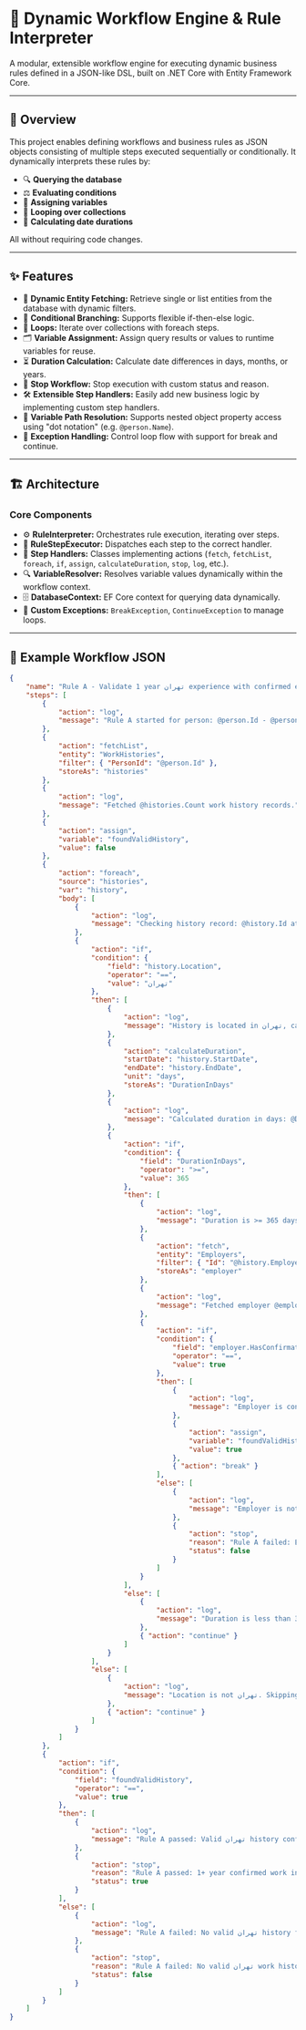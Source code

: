 # 🚀 Dynamic Workflow Engine & Rule Interpreter

A modular, extensible workflow engine for executing dynamic business rules defined in a JSON-like DSL, built on .NET Core with Entity Framework Core.

---

## 📖 Overview

This project enables defining workflows and business rules as JSON objects consisting of multiple steps executed sequentially or conditionally. It dynamically interprets these rules by:

- 🔍 **Querying the database**  
- ⚖️ **Evaluating conditions**  
- 📝 **Assigning variables**  
- 🔄 **Looping over collections**  
- 📅 **Calculating date durations**  

All without requiring code changes.

---

## ✨ Features

- 🔎 **Dynamic Entity Fetching:** Retrieve single or list entities from the database with dynamic filters.  
- 🤔 **Conditional Branching:** Supports flexible if-then-else logic.  
- 🔄 **Loops:** Iterate over collections with foreach steps.  
- 🗂 **Variable Assignment:** Assign query results or values to runtime variables for reuse.  
- ⏳ **Duration Calculation:** Calculate date differences in days, months, or years.  
- 🛑 **Stop Workflow:** Stop execution with custom status and reason.  
- 🛠 **Extensible Step Handlers:** Easily add new business logic by implementing custom step handlers.  
- 📌 **Variable Path Resolution:** Supports nested object property access using "dot notation" (e.g. `@person.Name`).  
- 🚦 **Exception Handling:** Control loop flow with support for break and continue.

---

## 🏗 Architecture

### Core Components

- ⚙️ **RuleInterpreter:** Orchestrates rule execution, iterating over steps.  
- 🚦 **RuleStepExecutor:** Dispatches each step to the correct handler.  
- 🧩 **Step Handlers:** Classes implementing actions (`fetch`, `fetchList`, `foreach`, `if`, `assign`, `calculateDuration`, `stop`, `log`, etc.).  
- 🔍 **VariableResolver:** Resolves variable values dynamically within the workflow context.  
- 🗄 **DatabaseContext:** EF Core context for querying data dynamically.  
- 🚨 **Custom Exceptions:** `BreakException`, `ContinueException` to manage loops.

---

## 📝 Example Workflow JSON

```json
{
    "name": "Rule A - Validate 1 year تهران experience with confirmed employer",
    "steps": [
        {
            "action": "log",
            "message": "Rule A started for person: @person.Id - @person.Name"
        },
        {
            "action": "fetchList",
            "entity": "WorkHistories",
            "filter": { "PersonId": "@person.Id" },
            "storeAs": "histories"
        },
        {
            "action": "log",
            "message": "Fetched @histories.Count work history records."
        },
        {
            "action": "assign",
            "variable": "foundValidHistory",
            "value": false
        },
        {
            "action": "foreach",
            "source": "histories",
            "var": "history",
            "body": [
                {
                    "action": "log",
                    "message": "Checking history record: @history.Id at location @history.Location"
                },
                {
                    "action": "if",
                    "condition": {
                        "field": "history.Location",
                        "operator": "==",
                        "value": "تهران"
                    },
                    "then": [
                        {
                            "action": "log",
                            "message": "History is located in تهران, calculating duration..."
                        },
                        {
                            "action": "calculateDuration",
                            "startDate": "history.StartDate",
                            "endDate": "history.EndDate",
                            "unit": "days",
                            "storeAs": "DurationInDays"
                        },
                        {
                            "action": "log",
                            "message": "Calculated duration in days: @DurationInDays"
                        },
                        {
                            "action": "if",
                            "condition": {
                                "field": "DurationInDays",
                                "operator": ">=",
                                "value": 365
                            },
                            "then": [
                                {
                                    "action": "log",
                                    "message": "Duration is >= 365 days, checking employer confirmation..."
                                },
                                {
                                    "action": "fetch",
                                    "entity": "Employers",
                                    "filter": { "Id": "@history.Employer.Id" },
                                    "storeAs": "employer"
                                },
                                {
                                    "action": "log",
                                    "message": "Fetched employer @employer.Name - HasConfirmation: @employer.HasConfirmation"
                                },
                                {
                                    "action": "if",
                                    "condition": {
                                        "field": "employer.HasConfirmation",
                                        "operator": "==",
                                        "value": true
                                    },
                                    "then": [
                                        {
                                            "action": "log",
                                            "message": "Employer is confirmed. Valid history found."
                                        },
                                        {
                                            "action": "assign",
                                            "variable": "foundValidHistory",
                                            "value": true
                                        },
                                        { "action": "break" }
                                    ],
                                    "else": [
                                        {
                                            "action": "log",
                                            "message": "Employer is not confirmed. Stopping rule."
                                        },
                                        {
                                            "action": "stop",
                                            "reason": "Rule A failed: Employer not confirmed.",
                                            "status": false
                                        }
                                    ]
                                }
                            ],
                            "else": [
                                {
                                    "action": "log",
                                    "message": "Duration is less than 365 days. Continuing loop."
                                },
                                { "action": "continue" }
                            ]
                        }
                    ],
                    "else": [
                        {
                            "action": "log",
                            "message": "Location is not تهران. Skipping this history."
                        },
                        { "action": "continue" }
                    ]
                }
            ]
        },
        {
            "action": "if",
            "condition": {
                "field": "foundValidHistory",
                "operator": "==",
                "value": true
            },
            "then": [
                {
                    "action": "log",
                    "message": "Rule A passed: Valid تهران history confirmed."
                },
                {
                    "action": "stop",
                    "reason": "Rule A passed: 1+ year confirmed work in تهران found.",
                    "status": true
                }
            ],
            "else": [
                {
                    "action": "log",
                    "message": "Rule A failed: No valid تهران history found."
                },
                {
                    "action": "stop",
                    "reason": "Rule A failed: No valid تهران work history found.",
                    "status": false
                }
            ]
        }
    ]
}
